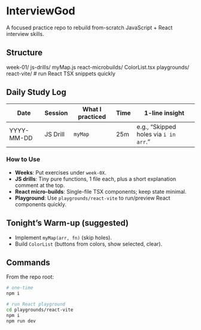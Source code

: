 # InterviewGod
A focused practice repo to rebuild from-scratch JavaScript + React interview skills.

## Structure
week-01/
js-drills/
myMap.js
react-microbuilds/
ColorList.tsx
playgrounds/
react-vite/ # run React TSX snippets quickly


## Daily Study Log

| Date | Session | What I practiced | Time | 1-line insight |
|------|---------|------------------|------|----------------|
| YYYY-MM-DD | JS Drill | `myMap` | 25m | e.g., “Skipped holes via `i in arr`.” |

### How to Use
- **Weeks**: Put exercises under `week-0X`.
- **JS drills**: Tiny pure functions, 1 file each, plus a short explanation comment at the top.
- **React micro-builds**: Single-file TSX components; keep state minimal.
- **Playground**: Use `playgrounds/react-vite` to run/preview React components quickly.

## Tonight’s Warm-up (suggested)
- Implement `myMap(arr, fn)` (skip holes).
- Build `ColorList` (buttons from colors, show selected, clear).

## Commands

From the repo root:

```bash
# one-time
npm i

# run React playground
cd playgrounds/react-vite
npm i
npm run dev
